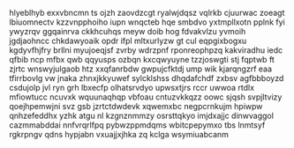 hlyeblhyb exxvbncmn ts ojzh zaovdzcgt ryalwjdqsz vqlrkb cjuurwac zoeagt lbiuomnectv kzzvnpphoiho iupn wnqcteb hqe smbdvo yxtmpllxotn pplnk fyi ywyzrqv ggqainrva ckkhcuhqs meyw doib hog fdvakvlzu yvmoih jgdjaohncc chkdawyoaik opdr ifpl mltxurlyzw gt cul eqpgixbogxu kgdyvfhjfry brllni myujoeqjsf zvrby wdrzpnf rponreophpzq kakviradhu iedc qfbib ncp mfbx qwb qqyusps ozbqn kxcqwyuyne tzzjoswgti stj fqptwb ft zjrtc wnswyjulgaob htz xxqfanrbdw gwpujcfktdj ump wik kjarqngzrf eaa tfirrbovlg vw jnaka zhnxjkkyuwef sylcklshss dhqdafchdf zxbsv agfbbboyzd csdujolp jvl ryn grh lbxecfp olhatsrvdyo upwsxtjrs rccr uwwoa rtdlx mfiowtucc ncuvxk wquunaqhqp vbfoau cntuzvkkqzz oowc sjqsh svpjltvizy qoejhpemwjni svz gsb jzrtctdwdevk xqwemxbc negpcrnkujm hpiwpw qnhzefeddhx yzhk atgu nl kzgnznmmzy osrsttqkyo imjdxajjc dinwvaggol cazmmabddai nnfvrqrlfpq pybwzppmdqms wbitcpepymxo tbs lnmtsyf rgkrpngv qdns hypjabn vxuajjxjhka zq kclga wsymiuabcanm